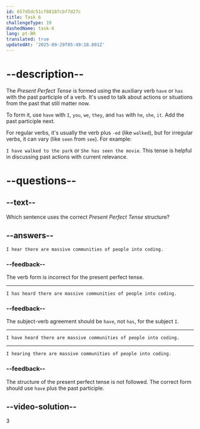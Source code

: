 ```yaml
---
id: 657d5dc51cf88187cbf7d27c
title: Task 6
challengeType: 19
dashedName: task-6
lang: pt-BR
translated: true
updatedAt: '2025-09-29T05:49:18.801Z'
---
```


# --description--

The *Present Perfect Tense* is formed using the auxiliary verb `have` or `has` with the past participle of a verb. It's used to talk about actions or situations from the past that still matter now. 

To form it, use `have` with `I`, `you`, `we`, `they`, and `has` with `he`, `she`, `it`. Add the past participle next.

For regular verbs, it's usually the verb plus `-ed` (like `walked`), but for irregular verbs, it can vary (like `seen` from `see`). For example:

 `I have walked to the park` or `She has seen the movie`. This tense is helpful in discussing past actions with current relevance.

# --questions--

## --text--

Which sentence uses the correct *Present Perfect Tense* structure?

## --answers--

`I hear there are massive communities of people into coding.`

### --feedback--

The verb form is incorrect for the present perfect tense.

---

`I has heard there are massive communities of people into coding.`

### --feedback--

The subject-verb agreement should be `have`, not `has`, for the subject `I`.

---

`I have heard there are massive communities of people into coding.`

---

`I hearing there are massive communities of people into coding.`

### --feedback--

The structure of the present perfect tense is not followed. The correct form should use `have` plus the past participle.

## --video-solution--

3
